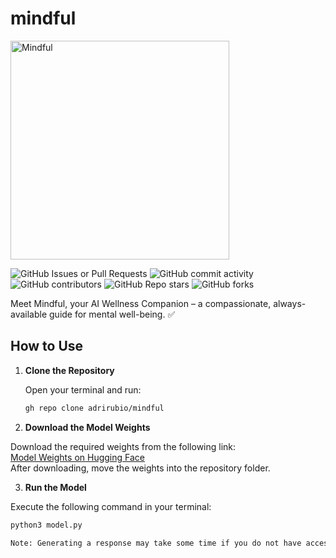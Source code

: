  # mindful
<img src="https://github.com/user-attachments/assets/24b7e101-6334-4f8c-b0ad-6e90453d453b" alt="Mindful" width="350">
 
![GitHub Issues or Pull Requests](https://img.shields.io/github/issues/adrirubio/Mindful)
![GitHub commit activity](https://img.shields.io/github/commit-activity/t/adrirubio/Mindful)
![GitHub contributors](https://img.shields.io/github/contributors/adrirubio/Mindful)
![GitHub Repo stars](https://img.shields.io/github/stars/adrirubio/Mindful)
![GitHub forks](https://img.shields.io/github/forks/adrirubio/Mindful)

Meet Mindful, your AI Wellness Companion – a compassionate, always-available guide for mental well-being. ✅

## How to Use

1. **Clone the Repository**

   Open your terminal and run:
   ```bash
   gh repo clone adrirubio/mindful

2. **Download the Model Weights**

Download the required weights from the following link:  
[Model Weights on Hugging Face](https://huggingface.co/pro-grammer/MindfulAI)  
After downloading, move the weights into the repository folder.

3. **Run the Model**

Execute the following command in your terminal:

```bash
python3 model.py

Note: Generating a response may take some time if you do not have access to a sufficiently powerful GPU.
